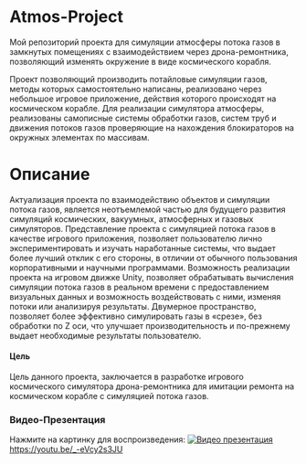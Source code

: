 # Atmos-Project
Мой репозиторий проекта для симуляции атмосферы потока газов в замкнутых помещениях с взаимодействием через дрона-ремонтника, позволяющий изменять окружение в виде космического корабля.

Проект позволяющий производить потайловые симуляции газов, методы которых самостоятельно написаны, реализовано через небольшое игровое приложение, действия которого происходят на космическом корабле.
Для реализации симулятора атмосферы, реализованы самописные системы обработки газов, систем труб и движения потоков газов проверяющие на нахождения блокираторов на окружных элементах по массивам.

# Описание
Актуализация проекта по взаимодействию объектов и симуляции потока газов, является неотъемлемой частью для будущего развития симуляций космических, вакуумных, атмосферных и газовых симуляторов.
Представление проекта с симуляцией потока газов в качестве игрового приложения, позволяет пользователю лично экспериментировать и изучать наработанные системы, что выдает более лучший отклик с его стороны, в отличии от обычного пользования корпоративными и научными программами.
Возможность реализации проекта на игровом движке Unity, позволяет обрабатывать вычисления симуляции потока газов в реальном времени с предоставлением визуальных данных и возможность воздействовать с ними, изменяя потоки или анализируя результаты.
Двумерное пространство, позволяет более эффективно симулировать газы в «срезе», без обработки по Z оси, что улучшает производительность и по-прежнему выдает необходимые результаты пользователю.
#### Цель 
Цель данного проекта, заключается в разработке игрового космического симулятора дрона-ремонтника для имитации ремонта на космическом корабле с симуляцией потока газов.

### Видео-Презентация
Нажмите на картинку для воспроизведения:
[![Видео презентация](https://i.imgur.com/kx7YaGM.png)](https://youtu.be/_-eVcy2s3JU "Презентация")
https://youtu.be/_-eVcy2s3JU
